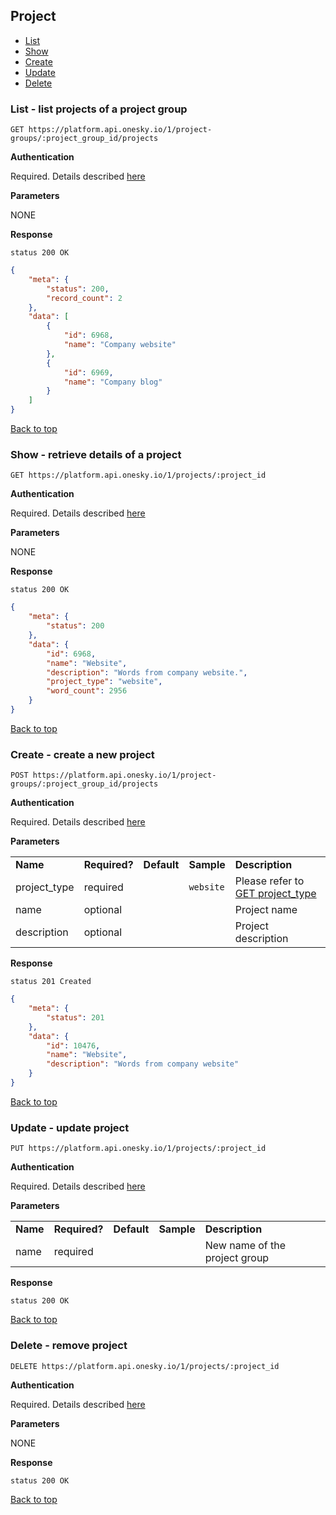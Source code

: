 ## Project
- [List](#list---list-projects-of-a-project-group)
- [Show](#show---retrieve-details-of-a-project)
- [Create](#create---create-a-new-project)
- [Update](#update---update-project)
- [Delete](#delete---remove-project)


### List - list projects of a project group

    GET https://platform.api.onesky.io/1/project-groups/:project_group_id/projects

**Authentication**

Required. Details described [here](/README.md#authentication)

**Parameters**

NONE

**Response**

```
status 200 OK
```
``` json
{
    "meta": {
        "status": 200,
        "record_count": 2
    },
    "data": [
        {
            "id": 6968,
            "name": "Company website"
        },
        {
            "id": 6969,
            "name": "Company blog"
        }
    ]
}
```
[Back to top](#project)


### Show - retrieve details of a project

    GET https://platform.api.onesky.io/1/projects/:project_id

**Authentication**

Required. Details described [here](/README.md#authentication)

**Parameters**

NONE

**Response**

```
status 200 OK
```
``` json
{
    "meta": {
        "status": 200
    },
    "data": {
        "id": 6968,
        "name": "Website",
        "description": "Words from company website.",
        "project_type": "website",
        "word_count": 2956
    }
}
```
[Back to top](#project)


### Create - create a new project

    POST https://platform.api.onesky.io/1/project-groups/:project_group_id/projects

**Authentication**

Required. Details described [here](/README.md#authentication)

**Parameters**

<table>
    <tr>
        <td><strong>Name</strong></td>
        <td><strong>Required?</strong></td>
        <td><strong>Default</strong></td>
        <td><strong>Sample</strong></td>
        <td><strong>Description</strong></td>
    </tr>
    <tr>
        <td>project_type</td>
        <td>required</td>
        <td></td>
        <td><code>website</code></td>
        <td>Please refer to <a href="/resources/project_type.md">GET project_type</a></td>
    </tr>
    <tr>
        <td>name</td>
        <td>optional</td>
        <td></td>
        <td></td>
        <td>Project name</td>
    </tr>
    <tr>
        <td>description</td>
        <td>optional</td>
        <td></td>
        <td></td>
        <td>Project description</td>
    </tr>
</table>

**Response**

```
status 201 Created
```
``` json
{
    "meta": {
        "status": 201
    },
    "data": {
        "id": 10476,
        "name": "Website",
        "description": "Words from company website"
    }
}
```
[Back to top](#project)


### Update - update project

    PUT https://platform.api.onesky.io/1/projects/:project_id

**Authentication**

Required. Details described [here](/README.md#authentication)

**Parameters**

<table>
    <tr>
        <td><strong>Name</strong></td>
        <td><strong>Required?</strong></td>
        <td><strong>Default</strong></td>
        <td><strong>Sample</strong></td>
        <td><strong>Description</strong></td>
    </tr>
    <tr>
        <td>name</td>
        <td>required</td>
        <td></td>
        <td></td>
        <td>New name of the project group</td>
    </tr>
</table>

**Response**

```
status 200 OK
```
[Back to top](#project)


### Delete - remove project

    DELETE https://platform.api.onesky.io/1/projects/:project_id

**Authentication**

Required. Details described [here](/README.md#authentication)

**Parameters**

NONE

**Response**

```
status 200 OK
```
[Back to top](#project)
